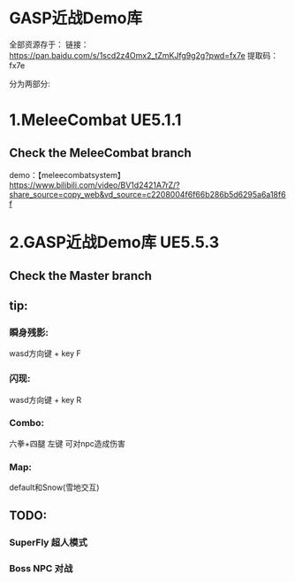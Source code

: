 # GASP近战Demo库

全部资源存于：
链接：https://pan.baidu.com/s/1scd2z4Omx2_tZmKJfg9g2g?pwd=fx7e 
提取码：fx7e

分为两部分:

# 1.MeleeCombat UE5.1.1

## Check the MeleeCombat branch

demo：【meleecombatsystem】 https://www.bilibili.com/video/BV1d2421A7rZ/?share_source=copy_web&vd_source=c2208004f6f66b286b5d6295a6a18f6f

# 2.GASP近战Demo库 UE5.5.3
## Check the Master branch
## tip: 

### 瞬身残影:
wasd方向键 + key F 

### 闪现: 
wasd方向键 + key R 

### Combo: 
六拳+四腿 左键 可对npc造成伤害

### Map: 
default和Snow(雪地交互)

## TODO:
### SuperFly 超人模式
### Boss NPC 对战

